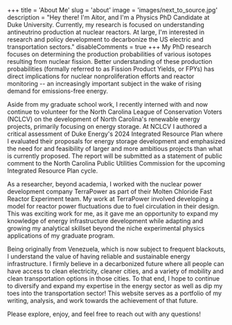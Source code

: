 +++
title = 'About Me'
slug = 'about'
image = 'images/next_to_source.jpg'
description = "Hey there! I'm Aitor, and I'm a Physics PhD Candidate at Duke University. Currently, my research is focused on understanding antineutrino production at nuclear reactors. At large, I'm interested in research and policy development to decarbonize the US electric and transportation sectors."
disableComments = true
+++
My PhD research focuses on determining the production probabilities of various isotopes resulting from nuclear fission. Better understanding of these production probabilities (formally referred to as Fission Product Yields, or FPYs) has direct implications for nuclear nonproliferation efforts and reactor monitoring -- an increasingly important subject in the wake of rising demand for emissions-free energy.

Aside from my graduate school work, I recently interned with and now continue to volunteer for the North Carolina League of Conservation Voters (NCLCV) on the development of North Carolina's renewable energy projects, primarily focusing on energy storage. At NCLCV I authored a critical assessment of Duke Energy's 2024 Integrated Resource Plan where I evaluated their proposals for energy storage development and emphasized the need for and feasibility of larger and more ambitious projects than what is currently proposed. The report will be submitted as a statement of public comment to the North Carolina Public Utilities Commission for the upcoming Integrated Resource Plan cycle. 

As a researcher, beyond academia, I worked with the nuclear power development company TerraPower as part of their Molten Chloride Fast Reactor Experiment team. My work at TerraPower involved developing a model for reactor power fluctuations due to fuel circulation in their design. This was exciting work for me, as it gave me an opportunity to expand my knowledge of energy infrastructure development while adapting and growing my analytical skillset beyond the niche experimental physics applications of my graduate program.

Being originally from Venezuela, which is now subject to frequent blackouts, I understand the value of having reliable and sustainable energy infrastructure. I firmly believe in a decarbonized future where all people can have access to clean electricity, cleaner cities, and a variety of mobility and clean transportation options in those cities. To that end, I hope to continue to diversify and expand my expertise in the energy sector as well as dip my toes into the transportation sector! This website serves as a portfolio of my writing, analysis, and work towards the achievement of that future.

Please explore, enjoy, and feel free to reach out with any questions!
